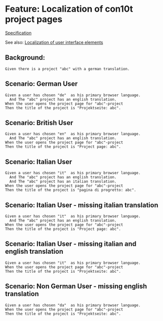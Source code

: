 # Feature: Localization of con10t project pages

[Specification](todo)

See also: [Localization of user interface elements](feature_localization.md)

## Background:

```gherkin
Given there is a project "abc" with a german translation.
```

## Scenario: German User

```gherkin
Given a user has chosen "de"  as his primary browser language.
  And The "abc" project has an english translation.
When the user opens the project page for "abc"-project
Then the title of the project is "Projektseite: abc".
```

## Scenario: British User

```gherkin
Given a user has chosen "en"  as his primary browser language. 
  And The "abc" project has an english translation.
When the user opens the project page for "abc"-project
Then the title of the project is "Project page: abc".
```

## Scenario: Italian User

```gherkin
Given a user has chosen "it"  as his primary browser language. 
  And The "abc" project has an english translation.
  And The "abc" project has an italian translation.
When the user opens the project page for "abc"-project
Then the title of the project is "pagina di progretto: abc".
```

## Scenario: Italian User - missing italian translation

```gherkin
Given a user has chosen "it"  as his primary browser language. 
  And The "abc" project has an english translation.
When the user opens the project page for "abc"-project
Then the title of the project is "Project page: abc".
```

## Scenario: Italian User - missing italian and english translation

```gherkin
Given a user has chosen "it"  as his primary browser language. 
When the user opens the project page for "abc"-project
Then the title of the project is "Projektseite: abc".
```

## Scenario: Non German User - missing english translation

```gherkin
Given a user has chosen "da"  as his primary browser language. 
When the user opens the project page for "abc"-project
Then the title of the project is "Projektseite: abc".
```






